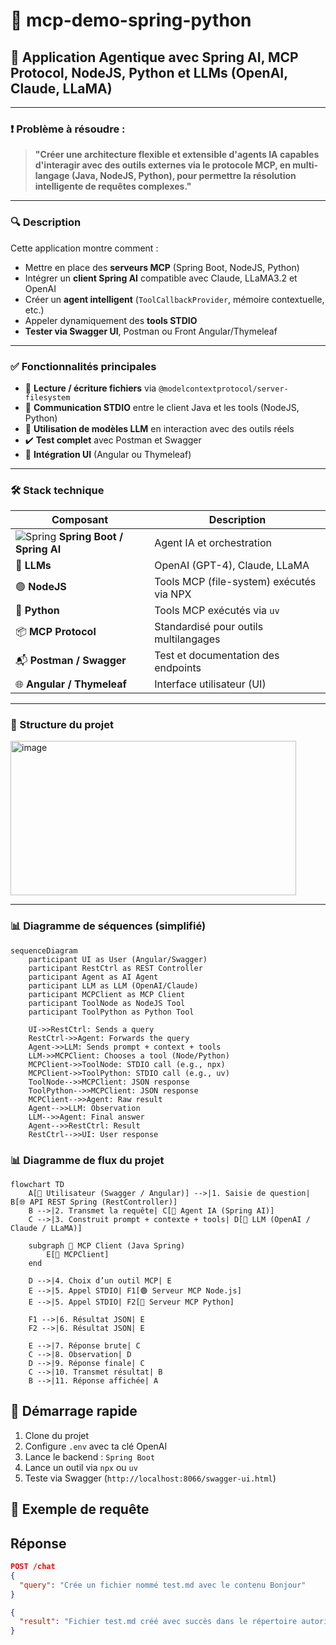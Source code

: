 # 🤖 mcp-demo-spring-python

## 🧠 Application Agentique avec Spring AI, MCP Protocol, NodeJS, Python et LLMs (OpenAI, Claude, LLaMA)

---

### ❗ Problème à résoudre :

> **"Créer une architecture flexible et extensible d'agents IA capables d'interagir avec des outils externes via le protocole MCP, en multi-langage (Java, NodeJS, Python), pour permettre la résolution intelligente de requêtes complexes."**

---

### 🔍 Description

Cette application montre comment :

- Mettre en place des **serveurs MCP** (Spring Boot, NodeJS, Python)
- Intégrer un **client Spring AI** compatible avec Claude, LLaMA3.2 et OpenAI
- Créer un **agent intelligent** (`ToolCallbackProvider`, mémoire contextuelle, etc.)
- Appeler dynamiquement des **tools STDIO**
- **Tester via Swagger UI**, Postman ou Front Angular/Thymeleaf

---

### ✅ Fonctionnalités principales

- 📁 **Lecture / écriture fichiers** via `@modelcontextprotocol/server-filesystem`
- 🔁 **Communication STDIO** entre le client Java et les tools (NodeJS, Python)
- 🧠 **Utilisation de modèles LLM** en interaction avec des outils réels
- ✔️ **Test complet** avec Postman et Swagger
- 🎨 **Intégration UI** (Angular ou Thymeleaf)

---

### 🛠️ Stack technique

| Composant | Description |
|----------|-------------|
| ![Spring](https://cdn.jsdelivr.net/gh/devicons/devicon/icons/spring/spring-original.svg) **Spring Boot / Spring AI** | Agent IA et orchestration |
| 🧠 **LLMs** | OpenAI (GPT-4), Claude, LLaMA |
| 🟢 **NodeJS** | Tools MCP (file-system) exécutés via NPX |
| 🐍 **Python** | Tools MCP exécutés via `uv` |
| 📦 **MCP Protocol** | Standardisé pour outils multilangages |
| 📬 **Postman / Swagger** | Test et documentation des endpoints |
| 🌐 **Angular / Thymeleaf** | Interface utilisateur (UI) |

---

### 📂 Structure du projet

<img width="457" height="247" alt="image" src="https://github.com/user-attachments/assets/23679997-af78-4ce5-8b1c-bcea982f608f" />


---

### 📊 Diagramme de séquences (simplifié)

```mermaid
sequenceDiagram
    participant UI as User (Angular/Swagger)
    participant RestCtrl as REST Controller
    participant Agent as AI Agent
    participant LLM as LLM (OpenAI/Claude)
    participant MCPClient as MCP Client
    participant ToolNode as NodeJS Tool
    participant ToolPython as Python Tool

    UI->>RestCtrl: Sends a query
    RestCtrl->>Agent: Forwards the query
    Agent->>LLM: Sends prompt + context + tools
    LLM->>MCPClient: Chooses a tool (Node/Python)
    MCPClient->>ToolNode: STDIO call (e.g., npx)
    MCPClient->>ToolPython: STDIO call (e.g., uv)
    ToolNode-->>MCPClient: JSON response
    ToolPython-->>MCPClient: JSON response
    MCPClient-->>Agent: Raw result
    Agent-->>LLM: Observation
    LLM-->>Agent: Final answer
    Agent-->>RestCtrl: Result
    RestCtrl-->>UI: User response
```

### 📊 Diagramme de flux du projet

```mermaid
flowchart TD
    A[🧑 Utilisateur (Swagger / Angular)] -->|1. Saisie de question| B[🌐 API REST Spring (RestController)]
    B -->|2. Transmet la requête| C[🧠 Agent IA (Spring AI)]
    C -->|3. Construit prompt + contexte + tools| D[🧠 LLM (OpenAI / Claude / LLaMA)]

    subgraph 🔁 MCP Client (Java Spring)
        E[🔗 MCPClient]
    end

    D -->|4. Choix d’un outil MCP| E
    E -->|5. Appel STDIO| F1[🟢 Serveur MCP Node.js]
    E -->|5. Appel STDIO| F2[🐍 Serveur MCP Python]

    F1 -->|6. Résultat JSON| E
    F2 -->|6. Résultat JSON| E

    E -->|7. Réponse brute| C
    C -->|8. Observation| D
    D -->|9. Réponse finale| C
    C -->|10. Transmet résultat| B
    B -->|11. Réponse affichée| A
```

## 🚀 Démarrage rapide

1. Clone du projet  
2. Configure `.env` avec ta clé OpenAI  
3. Lance le backend : `Spring Boot`  
4. Lance un outil via `npx` ou `uv`  
5. Teste via Swagger (`http://localhost:8066/swagger-ui.html`)

## 🧪 Exemple de requête

## Réponse
```json
POST /chat
{
  "query": "Crée un fichier nommé test.md avec le contenu Bonjour"
}

{
  "result": "Fichier test.md créé avec succès dans le répertoire autorisé"
}
```

